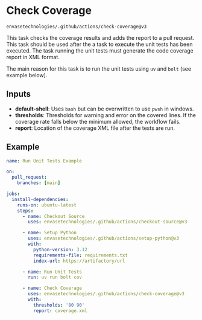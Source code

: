 # Check Coverage

`envasetechnologies/.github/actions/check-coverage@v3`

This task checks the coverage results and adds the report to a pull request. This task should be used after the a task to execute the unit tests has been executed. The task running the unit tests must generate the code coverage report in XML format.

The main reason for this task is to run the unit tests using `uv` and `bolt` (see example below).

## Inputs

- **default-shell**: Uses `bash` but can be overwritten to use `pwsh` in windows.
- **thresholds**: Thresholds for warning and error on the covered lines. If the coverage rate falls below the minimum allowed, the workflow fails.
- **report**: Location of the coverage XML file after the tests are run.

## Example

```yaml
name: Run Unit Tests Example

on:
  pull_request:
    branches: [main]

jobs:
  install-dependencies:
    runs-on: ubuntu-latest
    steps:
      - name: Checkout Source
        uses: envasetechnologies/.github/actions/checkout-source@v3

      - name: Setup Python
        uses: envasetechnologies/.github/actions/setup-python@v3
        with:
          python-version: 3.12
          requirements-file: requirements.txt
          index-url: https://artifactory/url

      - name: Run Unit Tests
        run: uv run bolt cov

      - name: Check Coverage
        uses: envasetechnologies/.github/actions/check-coverage@v3
        with:
          thresholds: '80 90'
          report: coverage.xml
```